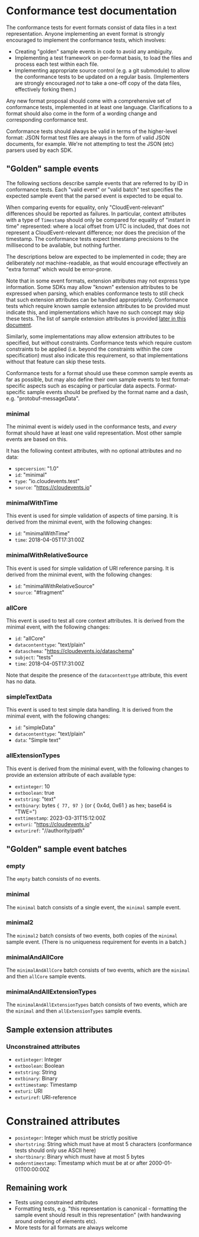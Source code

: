 ﻿# Conformance test documentation

The conformance tests for event formats consist of data files in a text representation.
Anyone implementing an event format is strongly encouraged to implement the
conformance tests, which  involves:

- Creating "golden" sample events in code to avoid any ambiguity.
- Implementing a test framework on per-format basis, to load the files
  and process each test within each file.
- Implementing appropriate source control (e.g. a git submodule) to allow the conformance
  tests to be updated on a regular basis. (Implementers are strongly encouraged *not* to
  take a one-off copy of the data files, effectively forking them.)

Any new format proposal should come with a comprehensive set of conformance tests,
implemented in at least one language. Clarifications to a format should also come in the
form of a wording change and corresponding conformance test.

Conformance tests should always be valid in terms of the higher-level format: JSON format
test files are always in the form of valid JSON documents, for example.
We're not attempting to test the JSON (etc) parsers used by each SDK.

## "Golden" sample events

The following sections describe sample events that are referred to by ID in conformance tests.
Each "valid event" or "valid batch" test specifies the expected sample event that the parsed
event is expected to be equal to.

When comparing events for equality, only "CloudEvent-relevant" differences should be reported
as failures. In particular, context attributes with a type of `Timestamp` should only be
compared for equality of "instant in time" represented: where a local offset from UTC is
included, that does not represent a CloudEvent-relevant difference; nor does the precision
of the timestamp. The conformance tests expect timestamp precisions to the millisecond to
be available, but nothing further.

The descriptions below are expected to be implemented in code; they are deliberately *not*
machine-readable, as that would encourage effectively an "extra format" which would be error-prone.

Note that in some event formats, extension attributes may not express type information.
Some SDKs may allow "known" extension attributes to be expressed when parsing, which enables
conformance tests to still check that such extension attributes can be handled appropriately.
Conformance tests which require known sample extension attributes to be provided must indicate
this, and implementations which have no such concept may skip these tests. The list of sample
extension attributes is provided [later in this document](#sample-extension-attributes).

Similarly, some implementations may allow extension attributes to be specified, but without constraints.
Conformance tests which require custom constraints to be applied (i.e. beyond the constraints within
the core specification) must also indicate this requirement, so that implementations without that
feature can skip these tests.

Conformance tests for a format should use these common sample events as far as possible, but may
also define their own sample events to test format-specific aspects such as escaping or particular
data aspects. Format-specific sample events should be prefixed by the format name and a dash,
e.g. "protobuf-messageData".

### minimal

The minimal event is widely used in the conformance tests, and *every* format should have at
least one valid representation. Most other sample events are based on this.

It has the following context attributes, with no optional attributes and no data:

- `specversion`: "1.0"
- `id`: "minimal"
- `type`: "io.cloudevents.test"
- `source`: "https://cloudevents.io"

### minimalWithTime

This event is used for simple validation of aspects of time parsing. It is derived from the minimal event,
with the following changes:

- `id`: "minimalWithTime"
- `time`: 2018-04-05T17:31:00Z

### minimalWithRelativeSource

This event is used for simple validation of URI reference parsing. It is derived from the minimal event,
with the following changes:

- `id`: "minimalWithRelativeSource"
- `source`: "#fragment"

### allCore

This event is used to test all core context attributes. It is derived from the minimal event,
with the following changes:

- `id`: "allCore"
- `datacontenttype`: "text/plain"
- `dataschema`: "https://cloudevents.io/dataschema"
- `subject`: "tests"
- `time`: 2018-04-05T17:31:00Z

Note that despite the presence of the `datacontenttype` attribute, this event has no data.

### simpleTextData

This event is used to test simple data handling. It is derived from the minimal event,
with the following changes:

- `id`: "simpleData"
- `datacontenttype`: "text/plain"
- `data`: "Simple text"

### allExtensionTypes

This event is derived from the minimal event, with the following changes to provide
an extension attribute of each available type:

- `extinteger`: 10
- `extboolean`: true
- `extstring`: "text"
- `extbinary`: bytes `{ 77, 97 }` (or { 0x4d, 0x61 } as hex; base64 is "TWE=")
- `exttimestamp`: 2023-03-31T15:12:00Z
- `exturi`: "https://cloudevents.io"
- `exturiref`: "//authority/path"

## "Golden" sample event batches

### empty

The `empty` batch consists of no events.

### minimal

The `minimal` batch consists of a single event, the `minimal` sample event.

### minimal2

The `minimal2` batch consists of two events, both copies of the `minimal` sample event.
(There is no uniqueness requirement for events in a batch.)

### minimalAndAllCore

The `minimalAndAllCore` batch consists of two events, which are the
`minimal` and then `allCore` sample events.

### minimalAndAllExtensionTypes

The `minimalAndAllExtensionTypes` batch consists of two events, which are the
`minimal` and then `allExtensionTypes` sample events.

## Sample extension attributes

### Unconstrained attributes

- `extinteger`: Integer
- `extboolean`: Boolean
- `extstring`: String
- `extbinary`: Binary
- `exttimestamp`: Timestamp
- `exturi`: URI
- `exturiref`: URI-reference

# Constrained attributes

- `posinteger`: Integer which must be strictly positive
- `shortstring`: String which must have at most 5 characters (conformance tests should only use ASCII here)
- `shortbinary`: Binary which must have at most 5 bytes
- `moderntimestamp`: Timestamp which must be at or after 2000-01-01T00:00:00Z

## Remaining work

- Tests using constrained attributes
- Formatting tests, e.g. "this representation is canonical -
  formatting the sample event should result in this representation"
  (with handwaving around ordering of elements etc).
- More tests for all formats are always welcome

